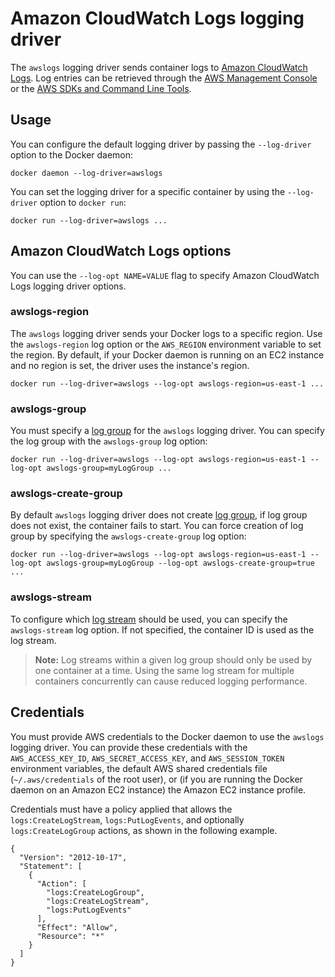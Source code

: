 <!--[metadata]>
+++
aliases = ["/engine/reference/logging/awslogs/"]
title = "Amazon CloudWatch Logs logging driver"
description = "Describes how to use the Amazon CloudWatch Logs logging driver."
keywords = ["AWS, Amazon, CloudWatch, logging, driver"]
[menu.main]
parent = "smn_logging"
+++
<![end-metadata]-->

# Amazon CloudWatch Logs logging driver

The `awslogs` logging driver sends container logs to
[Amazon CloudWatch Logs](https://aws.amazon.com/cloudwatch/details/#log-monitoring).
Log entries can be retrieved through the [AWS Management
Console](https://console.aws.amazon.com/cloudwatch/home#logs:) or the [AWS SDKs
and Command Line Tools](http://docs.aws.amazon.com/cli/latest/reference/logs/index.html).

## Usage

You can configure the default logging driver by passing the `--log-driver`
option to the Docker daemon:

    docker daemon --log-driver=awslogs

You can set the logging driver for a specific container by using the
`--log-driver` option to `docker run`:

    docker run --log-driver=awslogs ...

## Amazon CloudWatch Logs options

You can use the `--log-opt NAME=VALUE` flag to specify Amazon CloudWatch Logs logging driver options.

### awslogs-region

The `awslogs` logging driver sends your Docker logs to a specific region. Use
the `awslogs-region` log option or the `AWS_REGION` environment variable to set
the region.  By default, if your Docker daemon is running on an EC2 instance
and no region is set, the driver uses the instance's region.

    docker run --log-driver=awslogs --log-opt awslogs-region=us-east-1 ...

### awslogs-group

You must specify a
[log group](http://docs.aws.amazon.com/AmazonCloudWatch/latest/DeveloperGuide/WhatIsCloudWatchLogs.html)
for the `awslogs` logging driver.  You can specify the log group with the
`awslogs-group` log option:

    docker run --log-driver=awslogs --log-opt awslogs-region=us-east-1 --log-opt awslogs-group=myLogGroup ...

### awslogs-create-group

By default `awslogs` logging driver does not create
[log group](http://docs.aws.amazon.com/AmazonCloudWatch/latest/DeveloperGuide/WhatIsCloudWatchLogs.html),
if log group does not exist, the container fails to start.
You can force creation of log group by specifying the `awslogs-create-group` log option:

    docker run --log-driver=awslogs --log-opt awslogs-region=us-east-1 --log-opt awslogs-group=myLogGroup --log-opt awslogs-create-group=true ...

### awslogs-stream

To configure which
[log stream](http://docs.aws.amazon.com/AmazonCloudWatch/latest/DeveloperGuide/WhatIsCloudWatchLogs.html)
should be used, you can specify the `awslogs-stream` log option.  If not
specified, the container ID is used as the log stream.

> **Note:**
> Log streams within a given log group should only be used by one container
> at a time.  Using the same log stream for multiple containers concurrently
> can cause reduced logging performance.

## Credentials

You must provide AWS credentials to the Docker daemon to use the `awslogs`
logging driver. You can provide these credentials with the `AWS_ACCESS_KEY_ID`,
`AWS_SECRET_ACCESS_KEY`, and `AWS_SESSION_TOKEN` environment variables, the
default AWS shared credentials file (`~/.aws/credentials` of the root user), or
(if you are running the Docker daemon on an Amazon EC2 instance) the Amazon EC2
instance profile.

Credentials must have a policy applied that allows the `logs:CreateLogStream`,
`logs:PutLogEvents`, and optionally `logs:CreateLogGroup` actions,
as shown in the following example.

    {
      "Version": "2012-10-17",
      "Statement": [
        {
          "Action": [
            "logs:CreateLogGroup",
            "logs:CreateLogStream",
            "logs:PutLogEvents"
          ],
          "Effect": "Allow",
          "Resource": "*"
        }
      ]
    }
